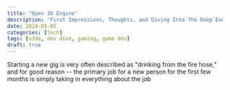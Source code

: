 ```yaml
---
title: "Open 3D Engine"
description: "First Impressions, Thoughts, and Diving Into The Deep End"
date: 2024-03-05
categories: [tech]
tags: [o3de, dev dive, gaming, game dev]
draft: true
---
```


Starting a new gig is very often described as "drinking from the fire hose," and for good reason -- the primary job for a new person for the first few months is simply taking in everything about the job
